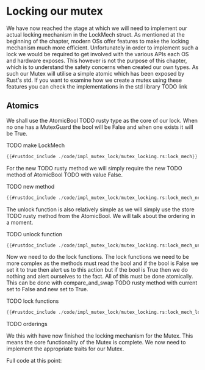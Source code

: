 # Locking our mutex

We have now reached the stage at which we will need to implement our actual locking mechanism in the LockMech struct.
As mentioned at the beginning of the chapter, modern OSs offer features to make the locking mechanism much more efficient. Unfortunately in order to implement such a lock we would be required to get involved with the various APIs each OS and hardware exposes. This however is not the purpose of this chapter, which is to understand the safety concerns when created our own types. As such our Mutex will utilise a simple atomic which has been exposed by Rust's std. If you want to examine how we create a mutex using these features you can check the implementations in the std library TODO link

## Atomics

We shall use the AtomicBool TODO rusty type as the core of our lock. When no one has a MutexGuard the bool will be False and when one exists it will be True.

TODO make LockMech
```rust
{{#rustdoc_include ./code/impl_mutex_lock/mutex_locking.rs:lock_mech}}
```

For the new TODO rusty method  we will simply require the new TODO method of  AtomicBool TODO with value False.

TODO new method
```rust
{{#rustdoc_include ./code/impl_mutex_lock/mutex_locking.rs:lock_mech_new}}
```

The unlock function is also relatively simple as we will simply use the store TODO rusty method from the AtomicBool. We will talk about the ordering in a moment.

TODO unlock function
```rust
{{#rustdoc_include ./code/impl_mutex_lock/mutex_locking.rs:lock_mech_unlock}}
```

Now we need to do the lock functions. The lock functions we need to be more complex as the methods must read the bool and if the bool is False we set it to true then alert us to this action but if the bool is True then we do nothing and alert ourselves to the fact. All of this must be done atomically.
This  can be done with compare_and_swap TODO rusty method with current set to False and new set to True.

TODO lock functions
```rust
{{#rustdoc_include ./code/impl_mutex_lock/mutex_locking.rs:lock_mech_lock}}
```

TODO orderings

We this with have now finished the locking mechanism for the Mutex. This means the core functionality of the Mutex is complete. We now need to implement the appropriate traits for our Mutex.

Full code at this point:











